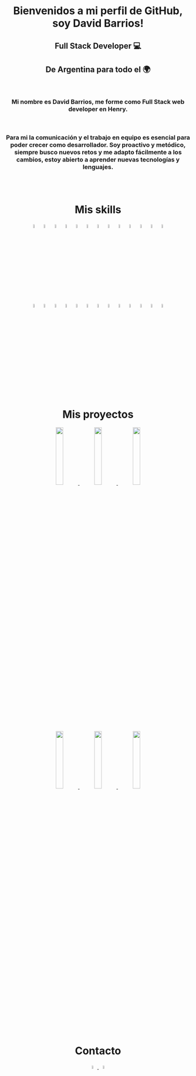 <h1 align='center'>Bienvenidos a mi perfil de GitHub, soy David Barrios!</h1>

<h2 align="center">Full Stack Developer 💻</h2>
<h2 align="center">De Argentina para todo el 🌍</h2>
<br>
<h3 align="center">Mi nombre es David Barrios, me forme como Full Stack web developer en Henry.</h3><br>
<h3 align="center">
Para mi la comunicación y el trabajo en equipo es esencial para poder crecer como desarrollador. Soy proactivo y metódico, siempre busco nuevos retos y me adapto fácilmente a los cambios, estoy abierto a aprender nuevas tecnologías y lenguajes.
</h3>
<br>
<br>

<h1 align="center">Mis skills</h1>
<p align="center">
<img width="5%" src="https://cdn.jsdelivr.net/gh/devicons/devicon/icons/html5/html5-original-wordmark.svg" alt='David Barrios' />
<img width="5%" src="https://cdn.jsdelivr.net/gh/devicons/devicon/icons/css3/css3-original-wordmark.svg" alt='David Barrios' />
<img width="5%" src="https://cdn.jsdelivr.net/gh/devicons/devicon/icons/javascript/javascript-original.svg" alt='David Barrios' />
<img width="5%" src="https://cdn.jsdelivr.net/gh/devicons/devicon/icons/tailwindcss/tailwindcss-original-wordmark.svg" alt='David Barrios' />
<img width="5%" src="https://cdn.jsdelivr.net/gh/devicons/devicon/icons/bootstrap/bootstrap-original-wordmark.svg" alt='David Barrios' />
<img width="5%" src="https://cdn.jsdelivr.net/gh/devicons/devicon/icons/sass/sass-original.svg" alt='David Barrios' />
<img width="5%" src="https://cdn.jsdelivr.net/gh/devicons/devicon/icons/less/less-plain-wordmark.svg" alt='David Barrios' />
<img width="5%" src="https://cdn.jsdelivr.net/gh/devicons/devicon/icons/react/react-original-wordmark.svg" alt='David Barrios' />
<img width="5%" src="https://cdn.jsdelivr.net/gh/devicons/devicon/icons/redux/redux-original.svg" alt='David Barrios' />
<img width="5%" src="https://cdn.jsdelivr.net/gh/devicons/devicon/icons/express/express-original-wordmark.svg" alt='David Barrios' />
<img width="5%" src="https://cdn.jsdelivr.net/gh/devicons/devicon/icons/typescript/typescript-original.svg" alt='David Barrios' />
<img width="5%" src="https://cdn.jsdelivr.net/gh/devicons/devicon/icons/postgresql/postgresql-original-wordmark.svg" alt='David Barrios' />
<img width="5%" src="https://cdn.jsdelivr.net/gh/devicons/devicon/icons/sqlite/sqlite-original-wordmark.svg" alt='David Barrios' />
<br><br>
<img width="5%" src="https://cdn.jsdelivr.net/gh/devicons/devicon/icons/mysql/mysql-original-wordmark.svg" alt='David Barrios' />
<img width="5%" src="https://cdn.jsdelivr.net/gh/devicons/devicon/icons/sequelize/sequelize-original-wordmark.svg" alt='David Barrios' />
<img width="5%" src="https://cdn.jsdelivr.net/gh/devicons/devicon/icons/git/git-original-wordmark.svg" alt='David Barrios' />
<img width="5%" src="https://cdn.jsdelivr.net/gh/devicons/devicon/icons/nodejs/nodejs-original-wordmark.svg" alt='David Barrios' />
<img width="5%" src="https://cdn.jsdelivr.net/gh/devicons/devicon/icons/babel/babel-original.svg" alt='David Barrios' />
<img width="5%" src="https://cdn.jsdelivr.net/gh/devicons/devicon/icons/gulp/gulp-plain.svg" alt='David Barrios' />
<img width="5%" src="https://cdn.jsdelivr.net/gh/devicons/devicon/icons/jquery/jquery-original-wordmark.svg" alt='David Barrios' />
<img width="5%" src="https://cdn.jsdelivr.net/gh/devicons/devicon/icons/linux/linux-original.svg" alt='David Barrios' />
<img width="5%" src="https://cdn.jsdelivr.net/gh/devicons/devicon/icons/figma/figma-original.svg" alt='David Barrios' />
<img width="5%" src="https://cdn.jsdelivr.net/gh/devicons/devicon/icons/firebase/firebase-plain-wordmark.svg" alt='David Barrios' />
<img width="5%" src="https://cdn.jsdelivr.net/gh/devicons/devicon/icons/filezilla/filezilla-plain-wordmark.svg" alt='David Barrios' />
<img width="5%" src="https://cdn.jsdelivr.net/gh/devicons/devicon/icons/wordpress/wordpress-original.svg" alt='David Barrios' />
<img width="5%" src="https://cdn.jsdelivr.net/gh/devicons/devicon/icons/woocommerce/woocommerce-original-wordmark.svg" alt='David Barrios' />

</p>
<br>
<br>

 <h1 align="center">Mis proyectos</h1>
 
<p align='center'>
<a href="https://freelancer-db.netlify.app/">
 <img width="20%" src="../images/FREELANCE.jpg"/>
 </a>
 <a href="https://blogcafe-db.netlify.app/">
 <img width="20%" src="../dabarrio/images/CAFE.jpg"/>
 </a>
 <a href="https://frontedstore-db.netlify.app/">
 <img width="20%" src="../dabarrio/images/STORE.jpg"/>
 </a>
 </p>

<br>

<p align='center'>
<a href="https://dabarrio-todo-app.netlify.app/">
 <img width="20%" src="../dabarrio/images/todoApp.jpg"/>
 </a>
<a href="https://dabarrio-pi-dogs.vercel.app/">
 <img width="20%" src="../dabarrio/images/dabarrio-PI.jpg"/>
 </a>
<a href="https://pg-rgb-store-three.vercel.app/">
 <img width="20%" src="../dabarrio/images/PF.jpg"/>
 </a>
</p>

<br>
 <h1 align="center">Contacto</h1>
<p align="center">
<a href="https://www.linkedin.com/in/david-barrios-fullstack/">
<img width="5%" src="https://cdn.jsdelivr.net/gh/devicons/devicon/icons/linkedin/linkedin-original.svg" alt='David Barrios'/>
</a>
<a href="mailto:dev.dabarrio@gmail.com">
<img width="5%" src="https://cdn-icons-png.flaticon.com/512/281/281769.png" alt='David Barrios'/>
</a>
</p>
